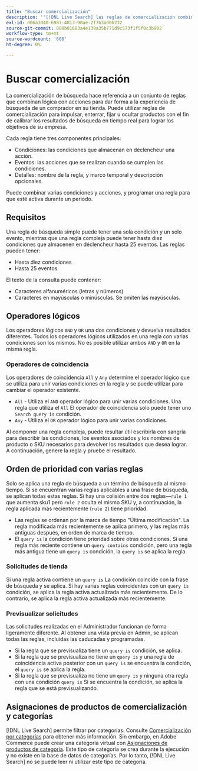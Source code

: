 ```yaml
---
title: "Buscar comercialización"
description: '"[!DNL Live Search] las reglas de comercialización combinan la lógica con las acciones para dar forma a la experiencia de compra".'
exl-id: d06a3040-6987-4813-90ae-2f7b3ad0b232
source-git-commit: 888b81683a4e139a35b771d9c573f1f5f0c3b902
workflow-type: tm+mt
source-wordcount: '608'
ht-degree: 0%

---
```


# Buscar comercialización

La comercialización de búsqueda hace referencia a un conjunto de reglas que combinan lógica con acciones para dar forma a la experiencia de búsqueda de un comprador en su tienda. Puede utilizar reglas de comercialización para impulsar, enterrar, fijar u ocultar productos con el fin de calibrar los resultados de búsqueda en tiempo real para lograr los objetivos de su empresa.

Cada regla tiene tres componentes principales:

* Condiciones: las condiciones que almacenan en déclencheur una acción.
* Eventos: las acciones que se realizan cuando se cumplen las condiciones.
* Detalles: nombre de la regla, y marco temporal y descripción opcionales.

Puede combinar varias condiciones y acciones, y programar una regla para que esté activa durante un periodo.

## Requisitos

Una regla de búsqueda simple puede tener una sola condición y un solo evento, mientras que una regla compleja puede tener hasta diez condiciones que almacenen en déclencheur hasta 25 eventos.
Las reglas pueden tener:

* Hasta diez condiciones
* Hasta 25 eventos

El texto de la consulta puede contener:

* Caracteres alfanuméricos (letras y números)
* Caracteres en mayúsculas o minúsculas. Se omiten las mayúsculas.

## Operadores lógicos

Los operadores lógicos `AND` y `OR` una dos condiciones y devuelva resultados diferentes. Todos los operadores lógicos utilizados en una regla con varias condiciones son los mismos. No es posible utilizar ambos `AND` y `OR` en la misma regla.

### Operadores de coincidencia

Los operadores de coincidencia `All` y `Any` determine el operador lógico que se utiliza para unir varias condiciones en la regla y se puede utilizar para cambiar el operador existente.

* `All` - Utiliza el `AND` operador lógico para unir varias condiciones. Una regla que utiliza el `All` El operador de coincidencia solo puede tener uno `Search query is` condición.
* `Any` - Utiliza el `OR` operador lógico para unir varias condiciones.

Al componer una regla compleja, puede resultar útil escribirla con sangría para describir las condiciones, los eventos asociados y los nombres de producto o SKU necesarios para devolver los resultados que desea lograr. A continuación, genere la regla y pruebe el resultado.

## Orden de prioridad con varias reglas

Solo se aplica una regla de búsqueda a un término de búsqueda al mismo tiempo.
Si se encuentran varias reglas aplicables a una frase de búsqueda, se aplican todas estas reglas. Si hay una colisión entre dos reglas—`rule 1` que aumenta sku1 pero `rule 2` oculta el mismo SKU y, a continuación, la regla aplicada más recientemente (`rule 2`) tiene prioridad.

* Las reglas se ordenan por la marca de tiempo &quot;Última modificación&quot;. La regla modificada más recientemente se aplica primero, y las reglas más antiguas después, en orden de marca de tiempo.
* El `query is` la condición tiene prioridad sobre otras condiciones. Si una regla más reciente contiene un `query contains` condición, pero una regla más antigua tiene un `query is` condición, la `query is` se aplica la regla.

### Solicitudes de tienda

Si una regla activa contiene un `query is` La condición coincide con la frase de búsqueda y se aplica. Si hay varias reglas coincidentes con un `query is` condición, se aplica la regla activa actualizada más recientemente.
De lo contrario, se aplica la regla activa actualizada más recientemente.

### Previsualizar solicitudes

Las solicitudes realizadas en el Administrador funcionan de forma ligeramente diferente. Al obtener una vista previa en Admin, se aplican todas las reglas, incluidas las caducadas y programadas.

* Si la regla que se previsualiza tiene un `query is` condición, se aplica.
* Si la regla que se previsualiza no tiene un `query is` y una regla de coincidencia activa posterior con un `query is` se encuentra la condición, el `query is` se aplica la regla.
* Si la regla que se previsualiza no tiene un `query is` y ninguna otra regla con una condición `query is` Si se encuentra la condición, se aplica la regla que se está previsualizando.

## Asignaciones de productos de comercialización y categorías

[!DNL Live Search] permite filtrar por categorías. Consulte [Comercialización por categorías](category-merch.md) para obtener más información.
Sin embargo, en Adobe Commerce puede crear una categoría virtual con [Asignaciones de productos de categoría](https://experienceleague.adobe.com/docs/commerce-admin/catalog/categories/products-in-category/categories-product-assignments.html). Este tipo de categoría se crea durante la ejecución y no existe en la base de datos de categorías. Por lo tanto, [!DNL Live Search] no se puede leer ni utilizar este tipo de categoría.

